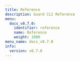 ```yaml
---
title: Reference
description: Guard CLI Reference
menu:
  docs_v0.7.0:
    identifier: reference
    name: Reference
    weight: 1000
menu_name: docs_v0.7.0
info:
  version: v0.7.0
---
```


